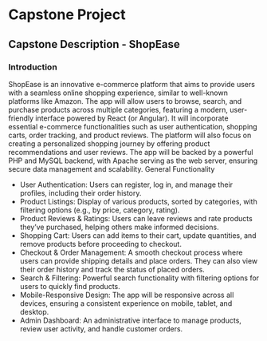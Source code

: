 
# Capstone Project 
## Capstone Description - ShopEase

### Introduction
ShopEase is an innovative e-commerce platform that aims to provide users with a seamless online shopping experience, similar to well-known platforms like Amazon. The app will allow users to browse, search, and purchase products across multiple categories, featuring a modern, user-friendly interface powered by React (or Angular). It will incorporate essential e-commerce functionalities such as user authentication, shopping carts, order tracking, and product reviews. The platform will also focus on creating a personalized shopping journey by offering product recommendations and user reviews. The app will be backed by a powerful PHP and MySQL backend, with Apache serving as the web server, ensuring secure data management and scalability.
General Functionality
*	User Authentication: Users can register, log in, and manage their profiles, including their order history.
*	Product Listings: Display of various products, sorted by categories, with filtering options (e.g., by price, category, rating).
*	Product Reviews & Ratings: Users can leave reviews and rate products they’ve purchased, helping others make informed decisions.
*	Shopping Cart: Users can add items to their cart, update quantities, and remove products before proceeding to checkout.
*	Checkout & Order Management: A smooth checkout process where users can provide shipping details and place orders. They can also view their order history and track the status of placed orders.
*	Search & Filtering: Powerful search functionality with filtering options for users to quickly find products.
*	Mobile-Responsive Design: The app will be responsive across all devices, ensuring a consistent experience on mobile, tablet, and desktop.
*	Admin Dashboard: An administrative interface to manage products, review user activity, and handle customer orders.


